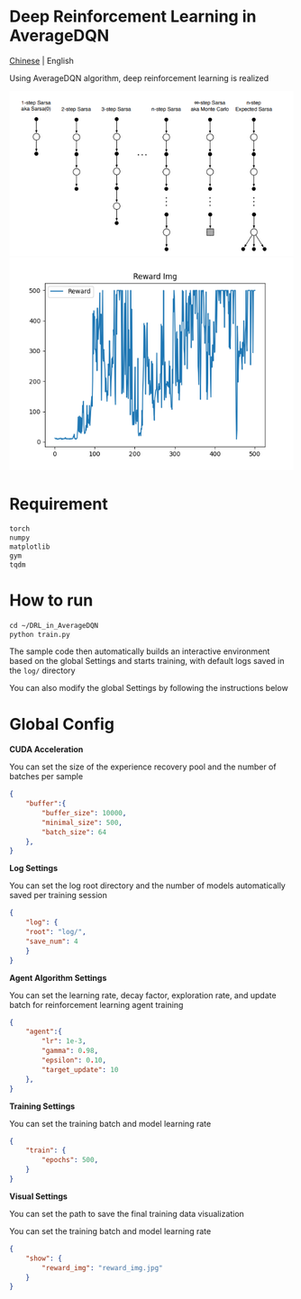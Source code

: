 # Deep Reinforcement Learning in AverageDQN

[Chinese](README_cn.md) | English

Using AverageDQN algorithm, deep reinforcement learning is realized

![img](asset/AverageDQN.png)
![img](asset/reward.png)

# Requirement

```
torch
numpy
matplotlib
gym
tqdm
```

# How to run

```
cd ~/DRL_in_AverageDQN
python train.py
```

The sample code then automatically builds an interactive environment based on the global Settings and starts training, with default logs saved in the <code>log/</code> directory

You can also modify the global Settings by following the instructions below

# Global Config

**CUDA Acceleration**

You can set the size of the experience recovery pool and the number of batches per sample

```config.json
{
    "buffer":{
        "buffer_size": 10000,
        "minimal_size": 500,
        "batch_size": 64
    },
}
```

**Log Settings**

You can set the log root directory and the number of models automatically saved per training session

```config.json
{
    "log": {
    "root": "log/",
    "save_num": 4
    }
}
```

**Agent Algorithm Settings**

You can set the learning rate, decay factor, exploration rate, and update batch for reinforcement learning agent training

```config.json
{
    "agent":{
        "lr": 1e-3,
        "gamma": 0.98,
        "epsilon": 0.10,
        "target_update": 10
    },
}
```

**Training Settings**

You can set the training batch and model learning rate

```config.json
{
    "train": {
        "epochs": 500,
    }
}
```

**Visual Settings**

You can set the path to save the final training data visualization

You can set the training batch and model learning rate

```config.json
{
    "show": {
        "reward_img": "reward_img.jpg"
    }
}
```